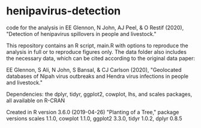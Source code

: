 # henipavirus-detection

code for the analysis in EE Glennon, N John, AJ Peel, & O Restif 
(2020), "Detection of henipavirus spillovers in people and livestock."
    
This repository contains an R script, main.R with options to reproduce the 
analysis in full or to reproduce figures only. The data folder also includes 
the necessary data, which can be cited according to the original data paper:

EE Glennon, S Ali, N John, S Bansal, & CJ Carlson (2020), "Geolocated databases 
of Nipah virus outbreaks and Hendra virus infections in people and livestock."

Dependencies: the dplyr, tidyr, ggplot2, cowplot, lhs, and scales packages, all
              available on R-CRAN
              
Created in R version 3.6.0 (2019-04-26) "Planting of a Tree," package versions
    scales 1.1.0, cowplot 1.1.0, ggplot2 3.3.0, tidyr 1.0.2, dplyr 0.8.5
